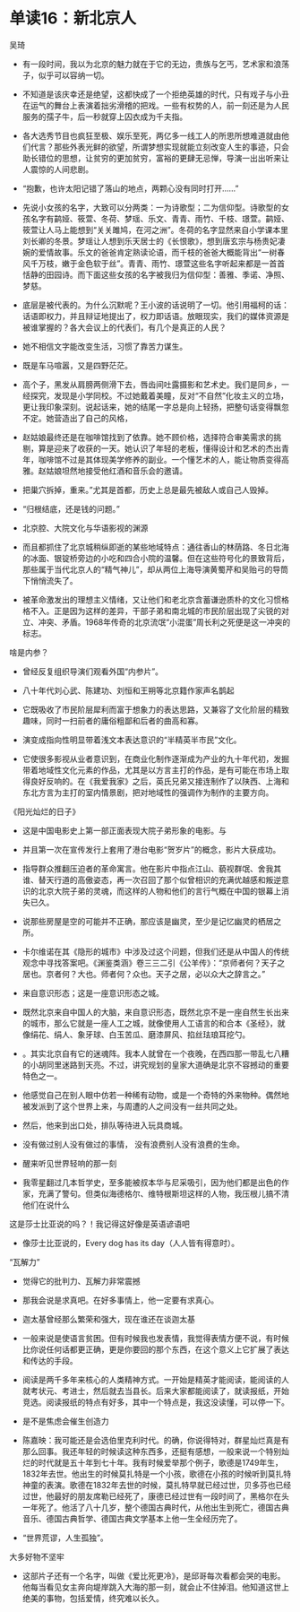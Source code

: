 # 单读16：新北京人

吴琦



- 有一段时间，我以为北京的魅力就在于它的无边，贵族与乞丐，艺术家和浪荡子，似乎可以容纳一切。


- 不知道是该庆幸还是绝望，这都快成了一个拒绝英雄的时代，只有戏子与小丑在运气的舞台上表演着拙劣滑稽的把戏。一些有权势的人，前一刻还是为人民服务的孺子牛，后一秒就穿上囚衣成为千夫指。


- 各大选秀节目也疯狂至极、娱乐至死，两亿多一线工人的所思所想难道就由他们代言？那些外表光鲜的欲望，所谓梦想实现就能立刻改变人生的事迹，只会助长错位的思想，让贫穷的更加贫穷，富裕的更肆无忌惮，导演一出出听来让人震惊的人间悲剧。


- “抱歉，也许太阳记错了落山的地点，两颗心没有同时打开……”


- 先说小女孩的名字，大致可以分两类：一为诗歌型；二为信仰型。诗歌型的女孩名字有鹋娅、筱萱、冬荷、梦瑶、乐文、青青、雨竹、千枝、璟萱。鹋娅、筱萱让人马上能想到“关关雎鸠，在河之洲”。冬荷的名字显然来自小学课本里刘长卿的冬景。梦瑶让人想到乐天居士的《长恨歌》，想到唐玄宗与杨贵妃凄婉的爱情故事。乐文的爸爸肯定熟读论语，而千枝的爸爸大概能背出“一树春风千万枝，嫩于金色软于丝”。青青、雨竹、璟萱这些名字听起来都是一首首恬静的田园诗。而下面这些女孩的名字被我归为信仰型：善雅、季诺、净照、梦慈。


- 底层是被代表的。为什么沉默呢？王小波的话说明了一切。他引用福柯的话：话语即权力，并且辩证地提出了，权力即话语。放眼现实，我们的媒体资源是被谁掌握的？各大会议上的代表们，有几个是真正的人民？


- 她不相信文字能改变生活，习惯了靠苦力谋生。


- 既是车马喧嚣，又是四野茫茫。


- 高个子，黑发从肩膀两侧滑下去，唇齿间吐露摄影和艺术史。我们是同乡，一经探究，发现是小学同校。不过她戴着美瞳，反对“不自然”化妆主义的立场，更让我印象深刻。说起话来，她的结尾一字总是向上轻扬，把整句话变得飘忽不定。她营造出了自己的风格，


- 赵姑娘最终还是在咖啡馆找到了依靠。她不顾价格，选择符合审美需求的挑剔，算是迎来了收获的一天。她认识了年轻的老板，懂得设计和艺术的杰出青年，咖啡馆不过是其体现美学修养的副业。一个懂艺术的人，能让物质变得高雅。赵姑娘坦然地接受他红酒和音乐会的邀请。


- 把巢穴拆掉，重来。”尤其是首都，历史上总是最先被敌人或自己人毁掉。


- “归根结底，还是钱的问题。”


- 北京腔、大院文化与华语影视的渊源


- 而且都抓住了北京城稍纵即逝的某些地域特点：通往香山的林荫路、冬日北海的冰面、银锭桥旁边的小吃和四合小院的温馨。但在这些符号化的景致背后，那些属于当代北京人的“精气神儿”，却从两位上海导演黄蜀芹和吴贻弓的导筒下悄悄流失了。


- 被革命激发出的理想主义情绪，又让他们和老北京含蓄谦逊质朴的文化习惯格格不入。正是因为这样的差异，干部子弟和南北城的市民阶层出现了尖锐的对立、冲突、矛盾。1968年传奇的北京流氓“小混蛋”周长利之死便是这一冲突的标志。

啥是内参？
- 曾经反复组织导演们观看外国“内参片”。


- 八十年代刘心武、陈建功、刘恒和王朔等北京籍作家声名鹊起


- 它既吸收了市民阶层犀利而富于想象力的表达思路，又兼容了文化阶层的精致趣味，同时一扫前者的庸俗粗鄙和后者的曲高和寡。


- 演变成指向性明显带着浅文本表达意识的“半精英半市民”文化。


- 它使很多影视从业者意识到，在商业化制作逐渐成为产业的九十年代初，发掘带着地域性文化元素的作品，尤其是以方言主打的作品，是有可能在市场上取得良好反响的。在《我爱我家》之后，英氏兄弟又接连制作了以陕西、上海和东北方言为主打的室内情景剧，把对地域性的强调作为制作的主要方向。

《阳光灿烂的日子》
- 这是中国电影史上第一部正面表现大院子弟形象的电影。与


- 并且第一次在宣传发行上套用了港台电影“贺岁片”的概念，影片大获成功。


- 指导群众推翻压迫者的革命寓言。他在影片中指点江山、藐视群氓、舍我其谁、替天行道的高傲姿态，再一次召回了那个似曾相识的充满优越感和叛逆意识的北京大院子弟的灵魂，而这样的人物和他们的言行气概在中国的银幕上消失已久。


- 说那些房屋是空的可能并不正确，那应该是幽灵，至少是记忆幽灵的栖居之所。


- 卡尔维诺在其《隐形的城市》中涉及过这个问题，但我们还是从中国人的传统观念中寻找答案吧。《渊鉴类涵》卷三三二引《公羊传》：“京师者何？天子之居也。京者何？大也。师者何？众也。天子之居，必以众大之辞言之。”


- 来自意识形态；这是一座意识形态之城。


- 既然北京来自中国人的大脑，来自意识形态，既然北京不是一座自然生长出来的城市，那么它就是一座人工之城，就像使用人工语言的和合本《圣经》，就像绢花、绢人、象牙球、白玉苦瓜、磨漆屏风、掐丝珐琅耳挖勺。


- 。其实北京自有它的迷魂阵。我本人就曾在一个夜晚，在西四那一带乱七八糟的小胡同里迷路到天亮。不过，讲究规划的皇家大道确是北京不容撼动的重要特色之一。


- 他感觉自己在别人眼中仿若一种稀有动物，或是一个奇特的外来物种。偶然地被发派到了这个世界上来，与周遭的人之间没有一丝共同之处。


- 然后，他来到出口处，排队等待进入玩具商城。


- 没有做过别人没有做过的事情，
没有浪费别人没有浪费的生命。


- 醒来听见世界轻响的那一刻


- 我零星翻过几本哲学史，至多能被叔本华与尼采吸引，因为他们都是出色的作家，充满了警句。但类似海德格尔、维特根斯坦这样的人物，我压根儿搞不清他们在说什么

这是莎士比亚说的吗？！我记得这好像是英语谚语吧
- 像莎士比亚说的，Every dog has its day（人人皆有得意时）。

“瓦解力”
- 觉得它的批判力、瓦解力非常震撼


- 那我会说是求真吧。在好多事情上，他一定要有求真心。


- 迦太基曾经那么繁荣和强大，现在谁还在谈迦太基


- 一般来说是使语言贫困。但有时候我也发表情，我觉得表情方便不说，有时候比你说任何话都更正确，更是你要回的那个东西，在这个意义上它扩展了表达和传达的手段。


- 阅读是两千多年来核心的人类精神方式。一开始是精英才能阅读，能阅读的人就考状元、考进士，然后就去当县长。后来大家都能阅读了，就读报纸，开始竞选。阅读报纸的特点有好多，其中一个特点是，我这没读懂，可以停一下。


- 是不是焦虑会催生创造力


- 陈嘉映：我可能还是会选伯里克利时代。的确，你说得特对，群星灿烂真是有那么回事。我还年轻的时候读这种东西多，还挺有感想，一般来说一个特别灿烂的时代就是五十年到七十年。我有时候爱举那个例子，歌德是1749年生，1832年去世。他出生的时候莫扎特是一个小孩，歌德在小孩的时候听到莫扎特神童的表演。歌德在1832年去世的时候，莫扎特早就已经过世，贝多芬也已经过世，他最好的朋友席勒已经死了，康德已经过世有一段时间了，黑格尔在头一年死了。他活了八十几岁，整个德国古典时代，从他出生到死亡，德国古典音乐、德国古典哲学、德国古典文学基本上他一生全经历完了。


- “世界荒谬，人生孤独”。

大多好物不坚牢
- 这部片子还有一个名字，叫做《爱比死更冷》，是邱哥每次看都会哭的电影。他每当看见女主奔向堤岸跳入大海的那一刻，就会止不住掉泪。他知道这世上绝美的事物，包括爱情，终究难以长久。
